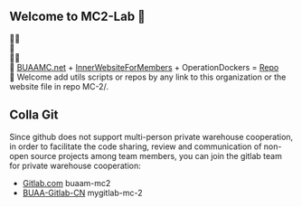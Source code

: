 ## Welcome to MC2-Lab 👋


🙋‍♀️   
🌈   
👩‍💻    
🍿 [BUAAMC.net](buaamc2.net) + [InnerWebsiteForMembers](buaamc2.net/vue81html/) + OperationDockers = [Repo](https://github.com/Archer-Tatsu/MC-2)  
🧙 Welcome add utils scripts or repos by any link to this organization or the website file in repo MC-2/.



## Colla Git
Since github does not support multi-person private warehouse cooperation, in order to facilitate the code sharing, review and communication of non-open source projects among team members, you can join the gitlab team for private warehouse cooperation:
- [Gitlab.com](https://gitlab.com/buaa-mc2)  buaam-mc2
- [BUAA-Gitlab-CN](http://43.138.61.103:8081/mygitlab-mc-2)  mygitlab-mc-2
